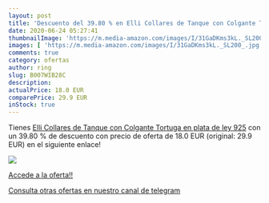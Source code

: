 ```yaml
---
layout: post
title: 'Descuento del 39.80 % en Elli Collares de Tanque con Colgante Tor'
date: 2020-06-24 05:27:41
thumbnailImage: 'https://m.media-amazon.com/images/I/31GaDKms3kL._SL200_.jpg'
images: [ 'https://m.media-amazon.com/images/I/31GaDKms3kL._SL200_.jpg' ]
comments: true
category: ofertas
author: ring
slug: B007WIB28C
description:
actualPrice: 18.0 EUR
comparePrice: 29.9 EUR
inStock: true
---
```


Tienes [Elli Collares de Tanque con Colgante Tortuga en plata de ley 925](https://www.amazon.com/dp/B007WIB28C/?tag=redken08-20) con un 39.80 % de descuento con precio de oferta de 18.0 EUR (original: 29.9 EUR) en el siguiente enlace!

[![](https://m.media-amazon.com/images/I/31GaDKms3kL._SL200_.jpg)](https://www.amazon.com/dp/B007WIB28C/?tag=redken08-20)

[Accede a la oferta!!](https://www.amazon.com/dp/B007WIB28C/?tag=redken08-20)

[Consulta otras ofertas en nuestro canal de telegram](https://t.me/s/ofertas25)
